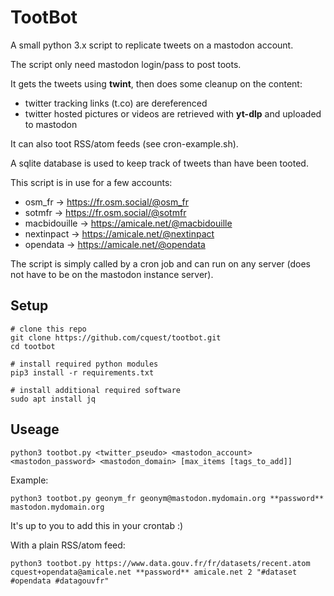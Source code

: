 # TootBot

A small python 3.x script to replicate tweets on a mastodon account.

The script only need mastodon login/pass to post toots.

It gets the tweets using **twint**, then does some cleanup on the content:
- twitter tracking links (t.co) are dereferenced
- twitter hosted pictures or videos are retrieved with **yt-dlp** and uploaded to mastodon

It can also toot RSS/atom feeds (see cron-example.sh).

A sqlite database is used to keep track of tweets than have been tooted.


This script is in use for a few accounts:
- osm_fr -> https://fr.osm.social/@osm_fr
- sotmfr -> https://fr.osm.social/@sotmfr
- macbidouille -> https://amicale.net/@macbidouille
- nextinpact -> https://amicale.net/@nextinpact
- opendata -> https://amicale.net/@opendata

The script is simply called by a cron job and can run on any server (does not have to be on the mastodon instance server).

## Setup

```shell
# clone this repo
git clone https://github.com/cquest/tootbot.git
cd tootbot

# install required python modules
pip3 install -r requirements.txt

# install additional required software
sudo apt install jq
```

## Useage

`python3 tootbot.py <twitter_pseudo> <mastodon_account> <mastodon_password> <mastodon_domain> [max_items [tags_to_add]]`

Example:

`python3 tootbot.py geonym_fr geonym@mastodon.mydomain.org **password** mastodon.mydomain.org`

It's up to you to add this in your crontab :)

With a plain RSS/atom feed:

`python3 tootbot.py https://www.data.gouv.fr/fr/datasets/recent.atom cquest+opendata@amicale.net **password** amicale.net 2 "#dataset #opendata #datagouvfr"`
